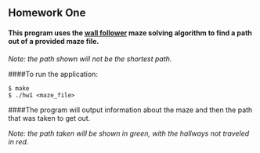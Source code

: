 ## Homework One

#### This program uses the [wall follower](https://en.wikipedia.org/wiki/Maze_solving_algorithm#Wall_follower) maze solving algorithm to find a path out of a provided maze file.
 
*Note: the path shown will not be the shortest path.*

####To run the application:

    $ make
    $ ./hw1 <maze_file>

####The program will output information about the maze and then the path that was taken to get out.

*Note: the path taken will be shown in green, with the hallways not traveled in red.*